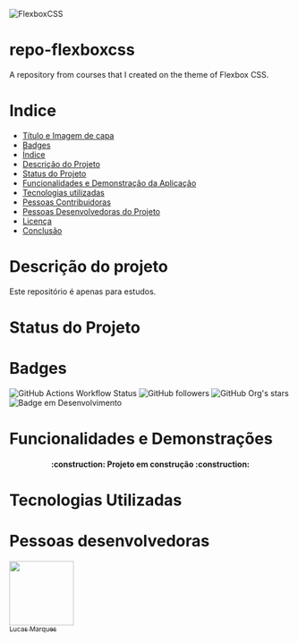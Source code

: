 ![FlexboxCSS](https://acciojob.com/blog/content/images/2023/02/Screenshot-2023-02-06-at-7.28.31-PM.png)

# repo-flexboxcss
A repository from courses that I created on the theme of Flexbox CSS.
# Indice
* [Título e Imagem de capa](#repo-flexboxcss)
* [Badges](#Badges)
* [Índice](#Indice)
* [Descrição do Projeto](#Descrição-do-projeto)
* [Status do Projeto](#Status-do-Projeto)
* [Funcionalidades e Demonstração da Aplicação](#Funcionalidades-e-Demonstrações)
* [Tecnologias utilizadas](#Tecnologias-Utilizadas)
* [Pessoas Contribuidoras](#pessoas-contribuidoras)
* [Pessoas Desenvolvedoras do Projeto](#Pessoas-desenvolvedoras)
* [Licença](#licença)
* [Conclusão](#conclusão)


# Descrição do projeto
Este repositório é apenas para estudos.

# Status do Projeto

# Badges
![GitHub Actions Workflow Status](https://img.shields.io/github/actions/workflow/status/:lucasmarquesdv/:repo/:workflow) ![GitHub followers](https://img.shields.io/github/followers/:lucasmarquesdv)
![GitHub Org's stars](https://img.shields.io/github/stars/lucasmarquesdv?style=social)
![Badge em Desenvolvimento](http://img.shields.io/static/v1?label=STATUS&message=EM%20DESENVOLVIMENTO&color=GREEN&style=for-the-badge)



# Funcionalidades e Demonstrações
<h4 align="center"> 
    :construction:  Projeto em construção  :construction:
</h4>

# Tecnologias Utilizadas

# Pessoas desenvolvedoras
[<img loading="lazy" src="https://avatars.githubusercontent.com/u/104745874?v=4" width=115><br><sub>Lucas Marques</sub>](https://github.com/lucasmarquesdv)